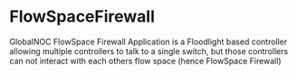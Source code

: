 FlowSpaceFirewall
=================

GlobalNOC FlowSpace Firewall Application is a Floodlight based controller allowing multiple controllers to talk to a single switch, but those controllers can not interact with each others flow space (hence FlowSpace Firewall)
